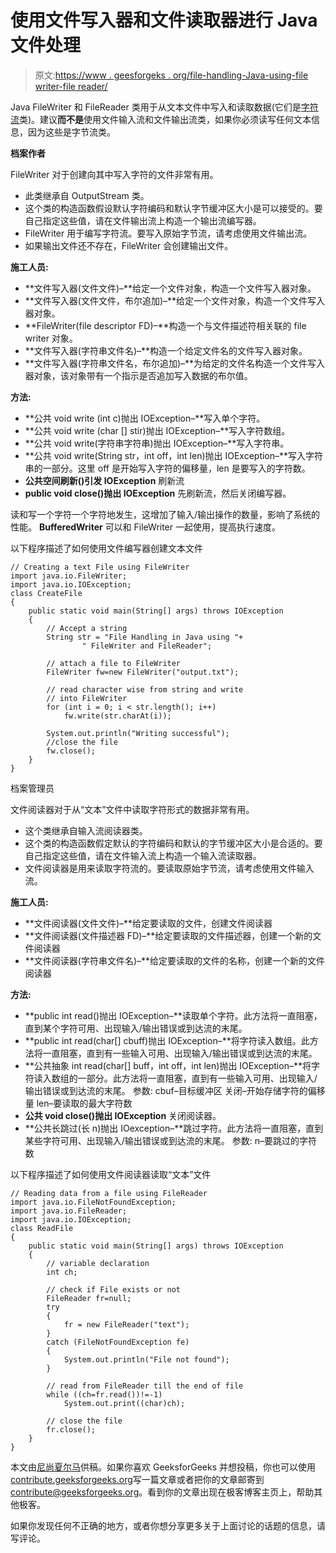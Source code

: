 # 使用文件写入器和文件读取器进行 Java 文件处理

> 原文:[https://www . geesforgeks . org/file-handling-Java-using-file writer-file reader/](https://www.geeksforgeeks.org/file-handling-java-using-filewriter-filereader/)

Java FileWriter 和 FileReader 类用于从文本文件中写入和读取数据(它们是[字符流](https://www.geeksforgeeks.org/character-stream-vs-byte-stream-java/)类)。建议**而不是**使用文件输入流和文件输出流类，如果你必须读写任何文本信息，因为这些是字节流类。

**档案作者**

FileWriter 对于创建向其中写入字符的文件非常有用。

*   此类继承自 OutputStream 类。
*   这个类的构造函数假设默认字符编码和默认字节缓冲区大小是可以接受的。要自己指定这些值，请在文件输出流上构造一个输出流编写器。
*   FileWriter 用于编写字符流。要写入原始字节流，请考虑使用文件输出流。
*   如果输出文件还不存在，FileWriter 会创建输出文件。

**施工人员:**

*   **文件写入器(文件文件)–**给定一个文件对象，构造一个文件写入器对象。
*   **文件写入器(文件文件，布尔追加)–**给定一个文件对象，构造一个文件写入器对象。
*   **FileWriter(file descriptor FD)–**构造一个与文件描述符相关联的 file writer 对象。
*   **文件写入器(字符串文件名)–**构造一个给定文件名的文件写入器对象。
*   **文件写入器(字符串文件名，布尔追加)–**为给定的文件名构造一个文件写入器对象，该对象带有一个指示是否追加写入数据的布尔值。

**方法:**

*   **公共 void write (int c)抛出 IOException–**写入单个字符。
*   **公共 void write (char [] stir)抛出 IOException–**写入字符数组。
*   **公共 void write(字符串字符串)抛出 IOException–**写入字符串。
*   **公共 void write(String str，int off，int len)抛出 IOException–**写入字符串的一部分。这里 off 是开始写入字符的偏移量，len 是要写入的字符数。
*   **公共空间刷新()引发 IOException** 刷新流
*   **public void close()抛出 IOException** 先刷新流，然后关闭编写器。

读和写一个字符一个字符地发生，这增加了输入/输出操作的数量，影响了系统的性能。 **BufferedWriter** 可以和 FileWriter 一起使用，提高执行速度。

以下程序描述了如何使用文件编写器创建文本文件

```
// Creating a text File using FileWriter
import java.io.FileWriter;
import java.io.IOException;
class CreateFile
{
    public static void main(String[] args) throws IOException
    {
        // Accept a string 
        String str = "File Handling in Java using "+
                " FileWriter and FileReader";

        // attach a file to FileWriter 
        FileWriter fw=new FileWriter("output.txt");

        // read character wise from string and write 
        // into FileWriter 
        for (int i = 0; i < str.length(); i++)
            fw.write(str.charAt(i));

        System.out.println("Writing successful");
        //close the file 
        fw.close();
    }
}
```

档案管理员

文件阅读器对于从“文本”文件中读取字符形式的数据非常有用。

*   这个类继承自输入流阅读器类。
*   这个类的构造函数假定默认的字符编码和默认的字节缓冲区大小是合适的。要自己指定这些值，请在文件输入流上构造一个输入流读取器。
*   文件阅读器是用来读取字符流的。要读取原始字节流，请考虑使用文件输入流。

**施工人员:**

*   **文件阅读器(文件文件)–**给定要读取的文件，创建文件阅读器
*   **文件阅读器(文件描述器 FD)–**给定要读取的文件描述器，创建一个新的文件阅读器
*   **文件阅读器(字符串文件名)–**给定要读取的文件的名称，创建一个新的文件阅读器

**方法:**

*   **public int read()抛出 IOException–**读取单个字符。此方法将一直阻塞，直到某个字符可用、出现输入/输出错误或到达流的末尾。
*   **public int read(char[] cbuff)抛出 IOException–**将字符读入数组。此方法将一直阻塞，直到有一些输入可用、出现输入/输出错误或到达流的末尾。
*   **公共抽象 int read(char[] buff，int off，int len)抛出 IOException–**将字符读入数组的一部分。此方法将一直阻塞，直到有一些输入可用、出现输入/输出错误或到达流的末尾。
    参数:
    cbuf–目标缓冲区
    关闭–开始存储字符的偏移量
    len–要读取的最大字符数
*   **公共 void close()抛出 IOException** 关闭阅读器。
*   **公共长跳过(长 n)抛出 IOexception–**跳过字符。此方法将一直阻塞，直到某些字符可用、出现输入/输出错误或到达流的末尾。
    参数:
    n–要跳过的字符数

以下程序描述了如何使用文件阅读器读取“文本”文件

```
// Reading data from a file using FileReader
import java.io.FileNotFoundException;
import java.io.FileReader;
import java.io.IOException;
class ReadFile
{
    public static void main(String[] args) throws IOException
    {
        // variable declaration
        int ch;

        // check if File exists or not
        FileReader fr=null;
        try
        {
            fr = new FileReader("text");
        }
        catch (FileNotFoundException fe)
        {
            System.out.println("File not found");
        }

        // read from FileReader till the end of file
        while ((ch=fr.read())!=-1)
            System.out.print((char)ch);

        // close the file
        fr.close();
    }
}
```

本文由[尼尚夏尔马](https://www.facebook.com/ChippingEye2766)供稿。如果你喜欢 GeeksforGeeks 并想投稿，你也可以使用[contribute.geeksforgeeks.org](http://www.contribute.geeksforgeeks.org)写一篇文章或者把你的文章邮寄到 contribute@geeksforgeeks.org。看到你的文章出现在极客博客主页上，帮助其他极客。

如果你发现任何不正确的地方，或者你想分享更多关于上面讨论的话题的信息，请写评论。